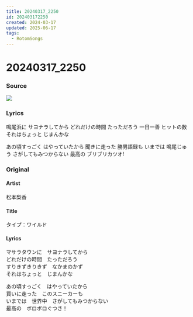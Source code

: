 ```yaml
---
title: 20240317_2250
id: 202403172250
created: 2024-03-17
updated: 2025-06-17
tags:
  - RotomSongs
---
```

# 20240317_2250

### Source

![](https://x.com/Starlystrongest/status/1769360619604697232)

### Lyrics

鳴尾浜に サヨナラしてから
どれだけの時間 たっただろう
一日一善 ヒットの数
それはちょっと じまんかな

あの頃すっごく はやっていたから
聞きに走った 勝男語録も
いまでは 鳴尾じゅう さがしてもみつからない
最高の ブリブリカツオ!

### Original

#### Artist

松本梨香

#### Title

タイプ：ワイルド

#### Lyrics

マサラタウンに　サヨナラしてから  
どれだけの時間　たっただろう  
すりきずきりきず　なかまのかず  
それはちょっと　じまんかな  
  
あの頃すっごく　はやっていたから  
買いに走った　このスニーカーも  
いまでは　世界中　さがしてもみつからない  
最高の　ボロボロぐつさ！  


